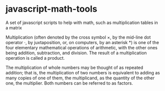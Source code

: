 # javascript-math-tools
A set of javascript scripts to help with math, such as multiplication tables in a matrix

Multiplication (often denoted by the cross symbol ×, by the mid-line dot operator ⋅, by juxtaposition, or, on computers, by an asterisk *) is one of the four elementary mathematical operations of arithmetic, with the other ones being addition, subtraction, and division. The result of a multiplication operation is called a product.

The multiplication of whole numbers may be thought of as repeated addition; that is, the multiplication of two numbers is equivalent to adding as many copies of one of them, the multiplicand, as the quantity of the other one, the multiplier. Both numbers can be referred to as factors.